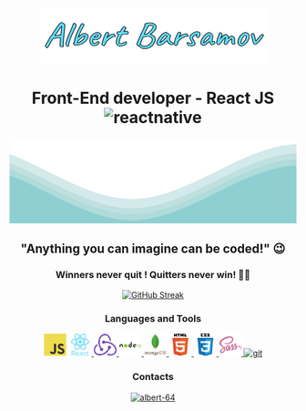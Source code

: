 <div align='center'> 


  <img src="https://raw.githubusercontent.com/Alik64/Alik64/main/name.png " width="400" height="100"/>
 
# Front-End developer - React JS  <img src="https://reactnative.dev/img/header_logo.svg" alt="reactnative" width="30" height="30"/>
 
 
 <img src="https://raw.githubusercontent.com/Alik64/Alik64/main/waves.svg " width="100%" height="150"/>

 
 
 ## "Anything you can imagine can be coded!" 😉

### Winners never quit ! Quitters never win! 👊🏻

[![GitHub Streak](http://github-readme-streak-stats.herokuapp.com?user=Alik64&theme=elegant&date_format=j%20M%5B%20Y%5D)](https://git.io/streak-stats)

### Languages and Tools
 <div align='center'><img
    src="https://raw.githubusercontent.com/devicons/devicon/master/icons/javascript/javascript-original.svg"
    alt="javascript"
    width="40"
    height="40"
  />
  
  <!-- REACT -->
  
  <a href="https://reactjs.org/" target="_blank" rel="noreferrer">
    <img
      src="https://raw.githubusercontent.com/devicons/devicon/master/icons/react/react-original-wordmark.svg"
      alt="react"
      width="40"
      height="40"
    />
  </a>
  
  <!-- REDUX -->
  
   <a href="https://redux.js.org" target="_blank" rel="noreferrer">
    <img
      src="https://raw.githubusercontent.com/devicons/devicon/master/icons/redux/redux-original.svg"
      alt="redux"
      width="40"
      height="40"
    />
  </a>
  
  <!-- NODE -->
  
   <a href="https://nodejs.org" target="_blank" rel="noreferrer">
    <img
      src="https://raw.githubusercontent.com/devicons/devicon/master/icons/nodejs/nodejs-original-wordmark.svg"
      alt="nodejs"
      width="40"
      height="40"
    />
  </a>
  
  <!-- MONGO DB -->
  
   <a href="https://www.mongodb.com/" target="_blank" rel="noreferrer"> 
    <img 
     src="https://raw.githubusercontent.com/devicons/devicon/master/icons/mongodb/mongodb-original-wordmark.svg" 
     alt="mongodb" 
     width="40" 
     height="40"/> 
   </a>
  
  <!-- HTML -->
  
   <a href="https://www.w3.org/html/" target="_blank" rel="noreferrer">
    <img
      src="https://raw.githubusercontent.com/devicons/devicon/master/icons/html5/html5-original-wordmark.svg"
      alt="html5"
      width="40"
      height="40"
    />
  </a>
  
  <!-- CSS -->
  
   <a href="https://www.w3schools.com/css/" target="_blank" rel="noreferrer">
    <img
      src="https://raw.githubusercontent.com/devicons/devicon/master/icons/css3/css3-original-wordmark.svg"
      alt="css3"
      width="40"
      height="40"
    />
  </a>
  
  <!-- SASS -->
  
 <a href="https://sass-lang.com" target="_blank" rel="noreferrer">
    <img
      src="https://raw.githubusercontent.com/devicons/devicon/master/icons/sass/sass-original.svg"
      alt="sass"
      width="40"
      height="40"
    />
  </a>
  
  <!-- GIT -->
  
   <a href="https://git-scm.com/" target="_blank" rel="noreferrer">
    <img
      src="https://www.vectorlogo.zone/logos/git-scm/git-scm-icon.svg"
      alt="git"
      width="40"
      height="40"
    />
  </a>

 </div>
 
 ### Contacts
 
<p align="center">
 
  <a href="https://linkedin.com/in/albert-64" target="_blank"
    ><img
      align="center"
      src="https://raw.githubusercontent.com/rahuldkjain/github-profile-readme-generator/master/src/images/icons/Social/linked-in-alt.svg"
      alt="albert-64"
      height="30"
      width="40"
  /></a>
</p>
</div>





